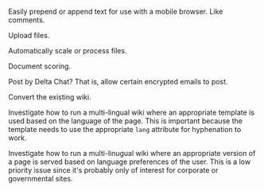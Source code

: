 Easily prepend or append text for use with a mobile browser. Like
comments.

Upload files.

Automatically scale or process files.

Document scoring.

Post by Delta Chat? That is, allow certain encrypted emails to post.

Convert the existing wiki.

Investigate how to run a multi-lingual wiki where an appropriate
template is used based on the language of the page. This is important
because the template needs to use the appropriate `lang` attribute for
hyphenation to work.

Investigate how to run a multi-linugual wiki where an appropriate
version of a page is served based on language preferences of the user.
This is a low priority issue since it's probably only of interest for
corporate or governmental sites.
